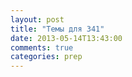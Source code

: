 ```yaml
---
layout: post
title: "Темы для 341"
date: 2013-05-14T13:43:00
comments: true
categories: prep 
---
```

